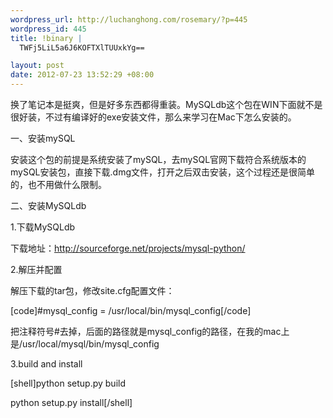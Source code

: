 ```yaml
--- 
wordpress_url: http://luchanghong.com/rosemary/?p=445
wordpress_id: 445
title: !binary |
  TWFj5LiL5a6J6KOFTXlTUUxkYg==

layout: post
date: 2012-07-23 13:52:29 +08:00
---
```

换了笔记本是挺爽，但是好多东西都得重装。MySQLdb这个包在WIN下面就不是很好装，不过有编译好的exe安装文件，那么来学习在Mac下怎么安装的。

一、安装mySQL

安装这个包的前提是系统安装了mySQL，去mySQL官网下载符合系统版本的mySQL安装包，直接下载.dmg文件，打开之后双击安装，这个过程还是很简单的，也不用做什么限制。

二、安装MySQLdb

1.下载MySQLdb

下载地址：<a href="http://sourceforge.net/projects/mysql-python/">http://sourceforge.net/projects/mysql-python/</a>

2.解压并配置

解压下载的tar包，修改site.cfg配置文件：

[code]#mysql_config = /usr/local/bin/mysql_config[/code]

把注释符号#去掉，后面的路径就是mysql_config的路径，在我的mac上是/usr/local/mysql/bin/mysql_config

3.build and install

[shell]python setup.py build

python setup.py install[/shell]

&nbsp;
